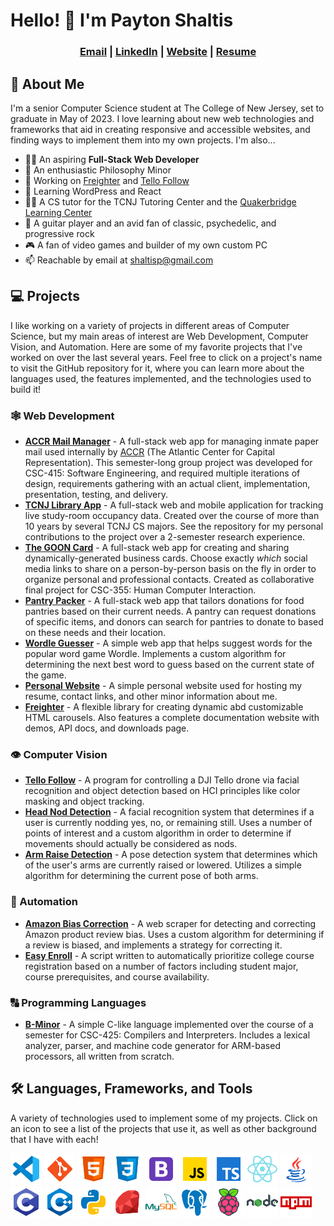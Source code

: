 # Hello! 👋 I'm Payton Shaltis

<div align="center" >

### <a href=mailto:shaltisp@gmail.com title="shaltisp@gmail.com">Email</a> | <a href="https://linkedin.com/in/paytonshaltis" title="paytonshaltis">LinkedIn</a> | <a href="https://paytonshaltis.com" title="paytonshaltis.com">Website</a> | <a href="https://paytonshaltis.com/public/resume.pdf" title="Hosted on paytonshaltis.com">Resume</a>

</div>

## 🧑 About Me

I'm a senior Computer Science student at The College of New Jersey, set to graduate in May of 2023. I love learning about new web technologies and frameworks that aid in creating responsive and accessible websites, and finding ways to implement them into my own projects. I'm also...

- 👨‍💻 An aspiring **Full-Stack Web Developer**
- 🤔 An enthusiastic Philosophy Minor
- 🔭 Working on [Freighter]() and [Tello Follow]()
- 🌱 Learning WordPress and React
- 👨‍🏫 A CS tutor for the TCNJ Tutoring Center and the [Quakerbridge Learning Center](https://www.quaker-bridge.org/#/)
- 🎸 A guitar player and an avid fan of classic, psychedelic, and progressive rock
- 🎮 A fan of video games and builder of my own custom PC
- 📫 Reachable by email at shaltisp@gmail.com

## 💻 Projects

I like working on a variety of projects in different areas of Computer Science, but my main areas of interest are Web Development, Computer Vision, and Automation. Here are some of my favorite projects that I've worked on over the last several years. Feel free to click on a project's name to visit the GitHub repository for it, where you can learn more about the languages used, the features implemented, and the technologies used to build it!

### 🕸 Web Development

- **[ACCR Mail Manager]()** - A full-stack web app for managing inmate paper mail used internally by [ACCR](https://www.atlanticcenter.org/) (The Atlantic Center for Capital Representation). This semester-long group project was developed for CSC-415: Software Engineering, and required multiple iterations of design, requirements gathering with an actual client, implementation, presentation, testing, and delivery.
- **[TCNJ Library App]()** - A full-stack web and mobile application for tracking live study-room occupancy data. Created over the course of more than 10 years by several TCNJ CS majors. See the repository for my personal contributions to the project over a 2-semester research experience.
- **[The GOON Card]()** - A full-stack web app for creating and sharing dynamically-generated business cards. Choose exactly _which_ social media links to share on a person-by-person basis on the fly in order to organize personal and professional contacts. Created as collaborative final project for CSC-355: Human Computer Interaction.
- **[Pantry Packer]()** - A full-stack web app that tailors donations for food pantries based on their current needs. A pantry can request donations of specific items, and donors can search for pantries to donate to based on these needs and their location.
- **[Wordle Guesser]()** - A simple web app that helps suggest words for the popular word game Wordle. Implements a custom algorithm for determining the next best word to guess based on the current state of the game.
- **[Personal Website]()** - A simple personal website used for hosting my resume, contact links, and other minor information about me.
- **[Freighter]()** - A flexible library for creating dynamic abd customizable HTML carousels. Also features a complete documentation website with demos, API docs, and downloads page.

### 👁 Computer Vision

- **[Tello Follow]()** - A program for controlling a DJI Tello drone via facial recognition and object detection based on HCI principles like color masking and object tracking.
- **[Head Nod Detection]()** - A facial recognition system that determines if a user is currently nodding yes, no, or remaining still. Uses a number of points of interest and a custom algorithm in order to determine if movements should actually be considered as nods.
- **[Arm Raise Detection]()** - A pose detection system that determines which of the user's arms are currently raised or lowered. Utilizes a simple algorithm for determining the current pose of both arms.

### 🤖 Automation

- **[Amazon Bias Correction]()** - A web scraper for detecting and correcting Amazon product review bias. Uses a custom algorithm for determining if a review is biased, and implements a strategy for correcting it.
- **[Easy Enroll]()** - A script written to automatically prioritize college course registration based on a number of factors including student major, course prerequisites, and course availability.

### 🔠 Programming Languages

- **[B-Minor]()** - A simple C-like language implemented over the course of a semester for CSC-425: Compilers and Interpreters. Includes a lexical analyzer, parser, and machine code generator for ARM-based processors, all written from scratch.

## 🛠️ Languages, Frameworks, and Tools

A variety of technologies used to implement some of my projects. Click on an icon to see a list of the projects that use it, as well as other background that I have with each!

[<img src="./icons/vscode.svg" style="width: 50px"></img>](./vscode-projects.md)
[<img src="./icons/git.svg" style="width: 50px"></img>](./git-projects.md)
[<img src="./icons/html.svg" style="width: 50px"></img>](./html-projects.md)
[<img src="./icons/css.svg" style="width: 50px"></img>](./css-projects.md)
[<img src="./icons/bootstrap.svg" style="width: 50px"></img>](./bootstrap-projects.md)
[<img src="./icons/javascript.svg" style="width: 50px"></img>](./javascript-projects.md)
[<img src="./icons/typescript.svg" style="width: 50px"></img>](./typescript-projects.md)
[<img src="./icons/react.svg" style="width: 50px"></img>](./react-projects.md)
[<img src="./icons/java.svg" style="width: 50px"></img>](./java-projects.md)
[<img src="./icons/c.svg" style="width: 50px"></img>](./c-projects.md)
[<img src="./icons/c++.svg" style="width: 50px"></img>](./c++-projects.md)
[<img src="./icons/python.svg" style="width: 50px"></img>](./python-projects.md)
[<img src="./icons/ruby.svg" style="width: 50px"></img>](./ruby-projects.md)
[<img src="./icons/mysql.svg" style="width: 50px"></img>](./mysql-projects.md)
[<img src="./icons/postgresql.svg" style="width: 50px"></img>](./postgresql-projects.md)
[<img src="./icons/raspberry-pi.svg" style="width: 50px"></img>](./raspberry-pi-projects.md)
[<img src="./icons/nodejs.svg" style="width: 50px"></img>](./nodejs-projects.md)
[<img src="./icons/npm.svg" style="width: 50px"></img>](./npm-projects.md)
